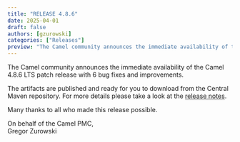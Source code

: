 ```yaml
---
title: "RELEASE 4.8.6"
date: 2025-04-01
draft: false
authors: [gzurowski]
categories: ["Releases"]
preview: "The Camel community announces the immediate availability of the new Camel 4.8.6 LTS release"
---
```


The Camel community announces the immediate availability of the Camel 4.8.6 LTS patch release with 6 bug fixes and improvements.

The artifacts are published and ready for you to download from the Central Maven repository. For more details please take a look at the [release notes](/releases/release-4.8.6/).

Many thanks to all who made this release possible.

On behalf of the Camel PMC,  
Gregor Zurowski
